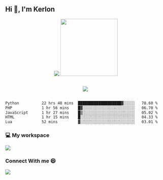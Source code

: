 ## Hi 👋, I'm Kerlon
<div align="center">
 <img scr="">
 <img src= "https://github-readme-stats.vercel.app/api?username=kerlonfernandes&show_icons=true&theme=radical"/>
  <img height="180em" src="https://github-readme-stats.vercel.app/api/top-langs/?username=kerlonfernandes&layout=compact&langs_count=8&theme=radical"/>
</div>


<p align="center" style="margin: 30px;">

 <img src="https://skillicons.dev/icons?i=html,css,bootstrap,js,nodejs,jquery,python,flask,php,mysql,lua,sqlite,firebase">

</p>
<!--START_SECTION:waka-->

```txt
Python          22 hrs 48 mins  ███████████████████▓░░░░░   78.60 %
PHP             1 hr 56 mins    █▓░░░░░░░░░░░░░░░░░░░░░░░   06.70 %
JavaScript      1 hr 27 mins    █▒░░░░░░░░░░░░░░░░░░░░░░░   05.02 %
HTML            1 hr 15 mins    █░░░░░░░░░░░░░░░░░░░░░░░░   04.33 %
Lua             52 mins         ▓░░░░░░░░░░░░░░░░░░░░░░░░   03.01 %
```

<!--END_SECTION:waka-->


<p align="center">
 <h3>💻 My workspace</h3>
    <img src="https://skillicons.dev/icons?i=ubuntu" />
</p>

<p align="center">
 <h3>Connect With me 😄</h3> 
    <a href="https://www.linkedin.com/in/kerlon-fernandes"><img src="https://skillicons.dev/icons?i=linkedin" />
  </a>
</p>



